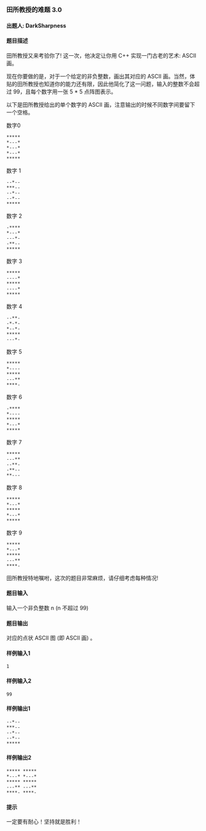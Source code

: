 ### 田所教授的难题 3.0

#### 出题人: DarkSharpness

#### 题目描述

田所教授又来考验你了! 这一次，他决定让你用 C++ 实现一门古老的艺术: ASCII 画。

现在你要做的是，对于一个给定的非负整数，画出其对应的 ASCII 画。当然，体贴的田所教授也知道你的能力还有限，因此他简化了这一问题，输入的整数不会超过 99，且每个数字用一张 5 * 5 点阵图表示。

以下是田所教授给出的单个数字的 ASCII 画，注意输出的时候不同数字间要留下一个空格。

数字0
```
*****
*---*
*---*
*---*
*****
```

数字 1
```
--*--
***--
--*--
--*--
*****
```

数字 2
```
-****
*---*
---*-
-**--
*****
```

数字 3
```
*****
----*
*****
----*
*****
```

数字 4
```
--**-
-*-*-
*--*-
*****
---*-
```

数字 5
```
*****
*----
*****
---**
****-
```

数字 6
```
-****
*----
*****
*---*
*****
```

数字 7
```
*****
---**
--**-
-**--
**---
```

数字 8
```
*****
*---*
*****
*---*
*****
```

数字 9
```
*****
*---*
*****
---**
****-
```

田所教授特地嘱咐，这次的题目非常麻烦，请仔细考虑每种情况!

#### 题目输入

输入一个非负整数 n (n 不超过 99)

#### 题目输出

对应的点状 ASCII 图 (即 ASCII 画) 。

#### 样例输入1
```
1
```
#### 样例输入2
```
99
```
#### 样例输出1
```
--*--
***--
--*--
--*--
*****
```
#### 样例输出2
```
***** *****
*---* *---*
***** *****
---** ---**
****- ****-
```
#### 提示

一定要有耐心！坚持就是胜利！
